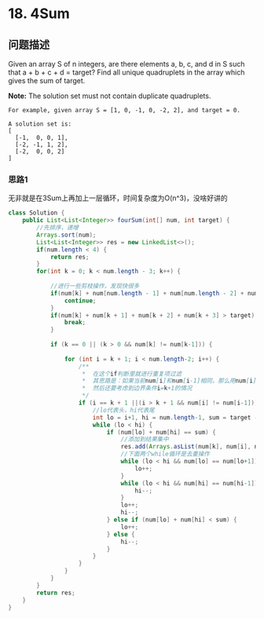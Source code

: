 # 18. 4Sum

## 问题描述

Given an array S of n integers, are there elements a, b, c, and d in S such that a + b + c + d = target? Find all unique quadruplets in the array which gives the sum of target.

__Note:__ The solution set must not contain duplicate quadruplets.

    For example, given array S = [1, 0, -1, 0, -2, 2], and target = 0.

    A solution set is:
    [
      [-1,  0, 0, 1],
      [-2, -1, 1, 2],
      [-2,  0, 0, 2]
    ]

### 思路1
无非就是在3Sum上再加上一层循环，时间复杂度为O(n^3)，没啥好讲的

```java
class Solution {
    public List<List<Integer>> fourSum(int[] num, int target) {
        //先排序，递增
        Arrays.sort(num);
        List<List<Integer>> res = new LinkedList<>(); 
        if(num.length < 4) {
            return res;
        }
        for(int k = 0; k < num.length - 3; k++) {
            
            //进行一些剪枝操作，发现快很多
            if(num[k] + num[num.length - 1] + num[num.length - 2] + num[num.length -3] < target) {
                continue;
            }
            if(num[k] + num[k + 1] + num[k + 2] + num[k + 3] > target) {
                break;
            }
            
            if (k == 0 || (k > 0 && num[k] != num[k-1])) {
                
                for (int i = k + 1; i < num.length-2; i++) {
                    /**
                     *  在这个if判断里就进行重复项过滤
                     *  其思路是：如果当前num[i]和num[i-1]相同，那么用num[i]作为固定值得到的解在这之前就已经求出来过了
                     *  然后还要考虑到边界条件i=k+1的情况
                     */
                    if (i == k + 1 ||(i > k + 1 && num[i] != num[i-1])) {
                        //lo代表头，hi代表尾
                        int lo = i+1, hi = num.length-1, sum = target - num[i] - num[k];
                        while (lo < hi) {
                            if (num[lo] + num[hi] == sum) {
                                //添加到结果集中
                                res.add(Arrays.asList(num[k], num[i], num[lo], num[hi]));
                                //下面两个while循环是去重操作
                                while (lo < hi && num[lo] == num[lo+1]) {
                                    lo++;
                                }
                                while (lo < hi && num[hi] == num[hi-1]) {
                                    hi--;
                                } 
                                lo++; 
                                hi--;
                            } else if (num[lo] + num[hi] < sum) {
                                lo++;
                            } else {
                                hi--;
                            }
                        }
                    }
                }
            }
        }
        return res;
    }
}
```

